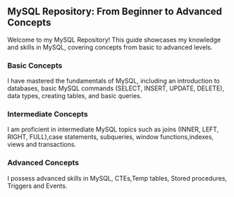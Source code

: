 ## MySQL Repository: From Beginner to Advanced Concepts
Welcome to my MySQL Repository! This guide showcases my knowledge and skills in MySQL, covering concepts from basic to advanced levels.

### Basic Concepts
I have mastered the fundamentals of MySQL, including an introduction to databases, basic MySQL commands (SELECT, INSERT, UPDATE, DELETE), 
data types, creating tables, and basic queries.

### Intermediate Concepts
I am proficient in intermediate MySQL topics such as joins (INNER, LEFT, RIGHT, FULL),case statements, subqueries, window functions,indexes, views and transactions.

### Advanced Concepts
I possess advanced skills in MySQL, CTEs,Temp tables, Stored procedures, Triggers and Events.

